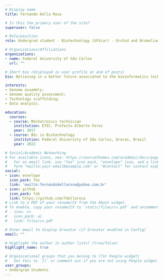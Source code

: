 ```yaml
---
# Display name
title: Fernando Della Rosa

# Is this the primary user of the site?
superuser: false

# Role/position
role: Undergrad student - Biotechnology (UFScar) - Orchid and Bromeliad Genomics

# Organizations/Affiliations
organizations:
- name: Federal University of São Carlos
  url: ""

# Short bio (displayed in user profile at end of posts)
bio: Believing in a better future associated to the bioinformatics technologies

interests:
- Genome assembly;
- Genome quality assessment;
- Technology scaffolding;
- Data analysis.

education:
  courses: 
  - course: Mechatronics technician
    institution: ETEC. Prefeito Alberto Feres
    year: 2017 
  - course: BSc in Biotechnology
    institution: Federal University of São Carlos, Araras, Brazil
    year: 2022

# Social/Academic Networking
# For available icons, see: https://sourcethemes.com/academic/docs/page-builder/#icons
#   For an email link, use "fas" icon pack, "envelope" icon, and a link in the
#   form "mailto:your-email@example.com" or "#contact" for contact widget.
social:
- icon: envelope
  icon_pack: fas
  link: 'mailto:fernandodellarosa@yahoo.com.br'
- icon: github
  icon_pack: fab
  link: https://github.com/fdellarosa
# Link to a PDF of your resume/CV from the About widget.
# To enable, copy your resume/CV to `static/files/cv.pdf` and uncomment the lines below.
# - icon: cv
#   icon_pack: ai
#   link: files/cv.pdf

# Enter email to display Gravatar (if Gravatar enabled in Config)
email: ""

# Highlight the author in author lists? (true/false)
highlight_name: true

# Organizational groups that you belong to (for People widget)
#   Set this to `[]` or comment out if you are not using People widget.
user_groups:
- Undergrad Students
---
```

